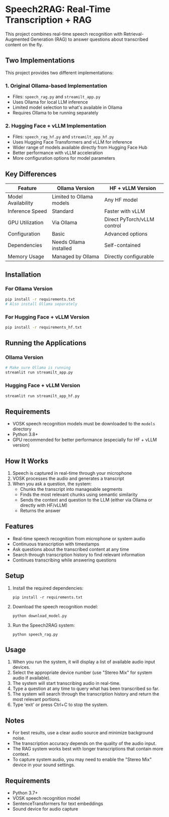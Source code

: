 # Speech2RAG: Real-Time Transcription + RAG

This project combines real-time speech recognition with Retrieval-Augmented Generation (RAG) to answer questions about transcribed content on the fly.

## Two Implementations

This project provides two different implementations:

### 1. Original Ollama-based Implementation
- Files: `speech_rag.py` and `streamilt_app.py`
- Uses Ollama for local LLM inference
- Limited model selection to what's available in Ollama
- Requires Ollama to be running separately

### 2. Hugging Face + vLLM Implementation
- Files: `speech_rag_hf.py` and `streamilt_app_hf.py`
- Uses Hugging Face Transformers and vLLM for inference
- Wider range of models available directly from Hugging Face Hub
- Better performance with vLLM acceleration
- More configuration options for model parameters

## Key Differences

| Feature | Ollama Version | HF + vLLM Version |
|---------|----------------|-------------------|
| Model Availability | Limited to Ollama models | Any HF model |
| Inference Speed | Standard | Faster with vLLM |
| GPU Utilization | Via Ollama | Direct PyTorch/vLLM control |
| Configuration | Basic | Advanced options |
| Dependencies | Needs Ollama installed | Self-contained |
| Memory Usage | Managed by Ollama | Directly configurable |

## Installation

### For Ollama Version
```bash
pip install -r requirements.txt
# Also install Ollama separately
```

### For Hugging Face + vLLM Version
```bash
pip install -r requirements_hf.txt
```

## Running the Applications

### Ollama Version
```bash
# Make sure Ollama is running
streamlit run streamilt_app.py
```

### Hugging Face + vLLM Version
```bash
streamlit run streamilt_app_hf.py
```

## Requirements

- VOSK speech recognition models must be downloaded to the `models` directory
- Python 3.8+
- GPU recommended for better performance (especially for HF + vLLM version)

## How It Works

1. Speech is captured in real-time through your microphone
2. VOSK processes the audio and generates a transcript
3. When you ask a question, the system:
   - Chunks the transcript into manageable segments
   - Finds the most relevant chunks using semantic similarity
   - Sends the context and question to the LLM (either via Ollama or directly with HF/vLLM)
   - Returns the answer

## Features

- Real-time speech recognition from microphone or system audio
- Continuous transcription with timestamps
- Ask questions about the transcribed content at any time
- Search through transcription history to find relevant information
- Continues transcribing while answering questions

## Setup

1. Install the required dependencies:
   ```
   pip install -r requirements.txt
   ```

2. Download the speech recognition model:
   ```
   python download_model.py
   ```

3. Run the Speech2RAG system:
   ```
   python speech_rag.py
   ```

## Usage

1. When you run the system, it will display a list of available audio input devices.
2. Select the appropriate device number (use "Stereo Mix" for system audio if available).
3. The system will start transcribing audio in real-time.
4. Type a question at any time to query what has been transcribed so far.
5. The system will search through the transcription history and return the most relevant portions.
6. Type 'exit' or press Ctrl+C to stop the system.

## Notes

- For best results, use a clear audio source and minimize background noise.
- The transcription accuracy depends on the quality of the audio input.
- The RAG system works best with longer transcriptions that contain more context.
- To capture system audio, you may need to enable the "Stereo Mix" device in your sound settings.

## Requirements

- Python 3.7+
- VOSK speech recognition model
- SentenceTransformers for text embeddings
- Sound device for audio capture 